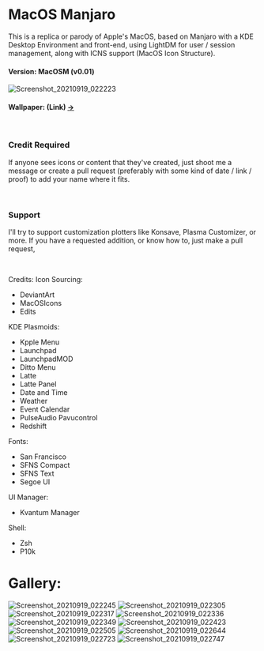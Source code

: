 # **MacOS Manjaro**
This is a replica or parody of Apple's MacOS, based on Manjaro with a KDE Desktop Environment and front-end, using LightDM for user / session management, along with ICNS support (MacOS Icon Structure).
#### **Version**: **MacOSM (v0.01)**
![Screenshot_20210919_022223](https://user-images.githubusercontent.com/36416420/133917895-2f30e6d4-a4c2-44f3-bb45-7e8213ba2257.png)
#### **Wallpaper**: (Link) [->](https://user-images.githubusercontent.com/36416420/133918052-078a9337-b68e-4ea8-911e-50378becb9a2.jpg)


<br>

### **Credit Required**
If anyone sees icons or content that they've created, just shoot me a message or create a pull request (preferably with some kind of date / link / proof) to add your name where it fits.

<br>

### **Support**
I'll try to support customization plotters like Konsave, Plasma Customizer, or more. If you have a requested addition, or know how to, just make a pull request,

<br>

Credits:
Icon Sourcing: 
- DeviantArt
- MacOSIcons
- Edits

KDE Plasmoids:
- Kpple Menu
- Launchpad
- LaunchpadMOD
- Ditto Menu
- Latte
- Latte Panel
- Date and Time
- Weather
- Event Calendar
- PulseAudio Pavucontrol
- Redshift

Fonts:
- San Francisco
- SFNS Compact
- SFNS Text
- Segoe UI

UI Manager:
- Kvantum Manager

Shell:
- Zsh
- P10k

# Gallery:

![Screenshot_20210919_022245](https://user-images.githubusercontent.com/36416420/133917930-4f535dea-b722-44d3-95c4-d08f8138b702.png)
![Screenshot_20210919_022305](https://user-images.githubusercontent.com/36416420/133917933-14fb156a-d650-42be-bb41-f2adc856152b.png)
![Screenshot_20210919_022317](https://user-images.githubusercontent.com/36416420/133917936-1c22716a-6433-4aa6-bfe5-623976d903e6.png)
![Screenshot_20210919_022336](https://user-images.githubusercontent.com/36416420/133917941-e0d2cfe1-4d4d-4632-aae2-44a317e5dc11.png)
![Screenshot_20210919_022349](https://user-images.githubusercontent.com/36416420/133917944-d2d31229-8ff0-4902-b069-254bac20682f.png)
![Screenshot_20210919_022423](https://user-images.githubusercontent.com/36416420/133917947-5a58601c-5046-4651-9d6d-44d9901f1e2e.png)
![Screenshot_20210919_022505](https://user-images.githubusercontent.com/36416420/133917977-85d28f28-e013-4800-9abf-0c180d0664ef.png)
![Screenshot_20210919_022644](https://user-images.githubusercontent.com/36416420/133917957-44ac2c9d-b0dc-46ca-8575-4638f14b254a.png)
![Screenshot_20210919_022723](https://user-images.githubusercontent.com/36416420/133917982-9a606ca5-4788-4825-abaf-bd00d622048c.png)
![Screenshot_20210919_022747](https://user-images.githubusercontent.com/36416420/133917984-42ddf7f7-8391-4f99-bb3e-23cbd581a908.png)

